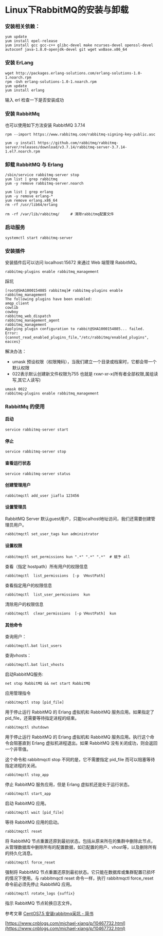 # Linux下RabbitMQ的安装与卸载


<!--more-->
[//]: # (添加 <!--more--> 摘要分割符来拆分文章生成摘要. 摘要分隔符之前的内容将用作该文章的摘要.建议填写description属性，这里留空)


### 安装相关依赖：
```shell
yum update
yum install epel-release
yum install gcc gcc-c++ glibc-devel make ncurses-devel openssl-devel autoconf java-1.8.0-openjdk-devel git wget wxBase.x86_64
```
### 安装 ErLang
```shell
wget http://packages.erlang-solutions.com/erlang-solutions-1.0-1.noarch.rpm
rpm -Uvh erlang-solutions-1.0-1.noarch.rpm
yum update
yum install erlang
```
输入 erl 检查一下是否安装成功

### 安装 RabbitMq
也可以使用如下方法安装 RabbitMQ 3.7.14
```shell
rpm --import https://www.rabbitmq.com/rabbitmq-signing-key-public.asc

yum -y install https://github.com/rabbitmq/rabbitmq-server/releases/download/v3.7.14/rabbitmq-server-3.7.14-1.el7.noarch.rpm
```
### 卸载 RabbitMQ 与 Erlang
```shell
/sbin/service rabbitmq-server stop
yum list | grep rabbitmq
yum -y remove rabbitmq-server.noarch

yum list | grep erlang
yum -y remove erlang-*
yum remove erlang.x86_64
rm -rf /usr/lib64/erlang

rm -rf /var/lib/rabbitmq/     # 清除rabbitmq配置文件
```
### 启动服务
```shell
systemctl start rabbitmq-server
```
### 安装插件
安装插件后可以访问 localhost:15672 来通过 Web 端管理 RabbitMQ。
```shell
rabbitmq-plugins enable rabbitmq_management
```
踩坑
```shell
[root@SHA1000154085 rabbitmq]# rabbitmq-plugins enable rabbitmq_management
The following plugins have been enabled:
amqp_client
cowlib
cowboy
rabbitmq_web_dispatch
rabbitmq_management_agent
rabbitmq_management
Applying plugin configuration to rabbit@SHA1000154085... failed.
Error: {cannot_read_enabled_plugins_file,"/etc/rabbitmq/enabled_plugins", eacces}
```
解决办法：

* umask 预设权限（权限掩码），当我们建立一个目录或档案时，它都会带一个默认权限
* 022表示默认创建新文件权限为755 也就是 rxwr-xr-x(所有者全部权限,属组读写,其它人读写)
```shell
umask 0022
rabbitmq-plugins enable rabbitmq_management
```
### RabbitMq 的使用
#### 启动
```shell
service rabbitmq-server start
```
#### 停止
```shell
service rabbitmq-server stop
```
#### 查看运行状态
```shell
service rabbitmq-server status
```
#### 创建管理用户
```shell
rabbitmqctl add_user jiaflu 123456
```
#### 设置管理员

RabbitMQ Server 默认guest用户，只能localhost地址访问，我们还需要创建管理员用户。
```shell
rabbitmqctl set_user_tags kun administrator
```
#### 设置权限
```shell
rabbitmqctl set_permissions kun ".*" ".*" ".*"  # 赋予 all
```
查看（指定 hostpath）所有用户的权限信息
```shell
rabbitmqctl  list_permissions  [-p  VHostPath]
```
查看指定用户的权限信息
```shell
rabbitmqctl  list_user_permissions  kun
```
清除用户的权限信息
```shell
rabbitmqctl  clear_permissions  [-p VHostPath]  kun
```
#### 其他命令
查询用户：
```shell
rabbitmqctl.bat list_users
```
查询vhosts：
```shell
rabbitmqctl.bat list_vhosts
```
启动RabbitMQ服务:
```shell
net stop RabbitMQ && net start RabbitMQ
```
应用管理指令
```shell
rabbitmqctl stop [pid_file]
```
用于停止运行 RabbitMQ 的 Erlang 虚拟机和 RabbitMQ 服务应用。如果指定了 pid_file，还需要等待指定进程的结束。
```shell
rabbitmqctl shutdown
```
用于停止运行 RabbitMQ 的 Erlang 虚拟机和 RabbitMQ 服务应用。执行这个命令会阻塞直到 Erlang 虚拟机进程退出。如果 RabbitMQ 没有关闭成功，则会返回一个非零值。

这个命令和 rabbitmqctl stop 不同的是，它不需要指定 pid_file 而可以阻塞等待指定进程的关闭。
```shell
rabbitmqctl stop_app
```
停止 RabbitMQ 服务应用，但是 Erlang 虚拟机还是处于运行状态。
```shell
rabbitmqctl start_app
```
启动 RabbitMQ 应用。
```shell
rabbitmqctl wait [pid_file]
```
等待 RabbitMQ 应用的启动。
```shell
rabbitmqctl reset
```
将 RabbitMQ 节点重置还原到最初状态。包括从原来所在的集群中删除此节点，从管理数据库中删除所有的配置数据，如已配置的用户、vhost等，以及删除所有的持久化消息。

```shell
rabbitmqctl force_reset
```
强制将 RabbitMQ 节点重置还原到最初状态。它只能在数据库或集群配置已损坏的情况下使用。与 rabbitmqctl reset 命令一样，执行 rabbitmqctl force_reset 命令前必须先停止 RabbitMQ 应用。

```shell
rabbitmqctl rotate_logs {suffix}
```
指示 RabbitMQ 节点轮换日志文件。

参考文章
[CentOS7.5 安装rabbitmq采坑 - 简书](https://www.jianshu.com/p/bb47a5233518)

[https://www.cnblogs.com/michael-xiang/p/10467732.html](https://www.cnblogs.com/michael-xiang/p/10467732.html)



